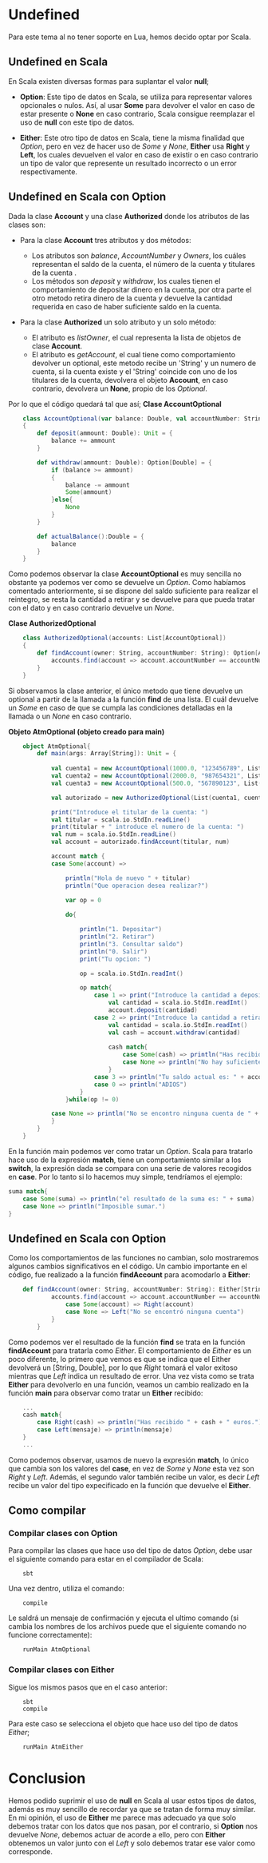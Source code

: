 # Undefined


Para este tema al no tener soporte en Lua, hemos decido optar por Scala.


## Undefined en Scala


En Scala existen diversas formas para suplantar el valor **null**;


- **Option**: Este tipo de datos en Scala, se utiliza para representar valores opcionales o nulos. Así, al usar **Some** para devolver el valor en caso de estar presente o **None** en caso contrario, Scala consigue reemplazar el uso de **null** con este tipo de datos.


- **Either**: Este otro tipo de datos en Scala, tiene la misma finalidad que *Option*, pero en vez de hacer uso de *Some* y *None*, **Either** usa **Right** y **Left**, los cuales devuelven el valor en caso de existir o en caso contrario un tipo de valor que represente un resultado incorrecto o un error respectivamente.


## Undefined en Scala con Option


Dada la clase **Account** y una clase **Authorized** donde los atributos de las clases son:


- Para la clase **Account** tres atributos y dos métodos:
    - Los atributos son *balance*, *AccountNumber* y *Owners*, los cuáles representan el saldo de la cuenta, el número de la cuenta y titulares de la cuenta .
    - Los métodos son *deposit* y *withdraw*, los cuales tienen el comportamiento de depositar dinero en la cuenta, por otra parte el otro metodo retira dinero de la cuenta y devuelve la cantidad requerida en caso de haber suficiente saldo en la cuenta.


- Para la clase **Authorized** un solo atributo y un solo método:
    - El atributo es *listOwner*, el cual representa la lista de objetos de clase **Account**.
    - El atributo es *getAccount*, el cual tiene como comportamiento devolver un optional, este metodo recibe un 'String' y un numero de cuenta, si la cuenta existe y el 'String' coincide con uno de los titulares de la cuenta, devolvera el objeto **Account**, en caso contrario, devolvera un **None**, propio de los *Optional*.


Por lo que el código quedará tal que así;
**Clase AccountOptional**
```Scala
    class AccountOptional(var balance: Double, val accountNumber: String, val owners: List[String])
    {
        def deposit(ammount: Double): Unit = {
            balance += ammount
        }

        def withdraw(ammount: Double): Option[Double] = {
            if (balance >= ammount)
            {
                balance -= ammount
                Some(ammount)
            }else{
                None
            }
        }

        def actualBalance():Double = {
            balance
        }
    }
```

Como podemos observar la clase **AccountOptional** es muy sencilla no obstante ya podemos ver como se devuelve un *Option*. Como habíamos comentado anteriormente, si se dispone del saldo suficiente para realizar el reintegro, se resta la cantidad a retirar y se devuelve para que pueda tratar con el dato y en caso contrario devuelve un *None*.


**Clase AuthorizedOptional**
```Scala
    class AuthorizedOptional(accounts: List[AccountOptional])
    {
        def findAccount(owner: String, accountNumber: String): Option[AccountOptional] = {
            accounts.find(account => account.accountNumber == accountNumber && account.owners.contains(owner))
        }
    }
```

Si observamos la clase anterior, el único metodo que tiene devuelve un optional a partir de la llamada a la función **find** de una lista. El cuál devuelve un *Some* en caso de que se cumpla las condiciones detalladas en la llamada o un *None* en caso contrario.

**Objeto AtmOptional (objeto creado para main)**
```Scala
    object AtmOptional{
        def main(args: Array[String]): Unit = {
        
            val cuenta1 = new AccountOptional(1000.0, "123456789", List("Juan Perez", "Maria Gomez"))
            val cuenta2 = new AccountOptional(2000.0, "987654321", List("Pedro Rodriguez"))
            val cuenta3 = new AccountOptional(500.0, "567890123", List("Juan Perez", "Ana Lopez"))

            val autorizado = new AuthorizedOptional(List(cuenta1, cuenta2, cuenta3))

            print("Introduce el titular de la cuenta: ")
            val titular = scala.io.StdIn.readLine()
            print(titular + " introduce el numero de la cuenta: ")
            val num = scala.io.StdIn.readLine()
            val account = autorizado.findAccount(titular, num)

            account match {
            case Some(account) => 

                println("Hola de nuevo " + titular)
                println("Que operacion desea realizar?")
                
                var op = 0

                do{

                    println("1. Depositar")
                    println("2. Retirar")
                    println("3. Consultar saldo")
                    println("0. Salir")
                    print("Tu opcion: ")

                    op = scala.io.StdIn.readInt()

                    op match{
                        case 1 => print("Introduce la cantidad a depositar: ")
                            val cantidad = scala.io.StdIn.readInt()
                            account.deposit(cantidad)
                        case 2 => print("Introduce la cantidad a retirar: ")
                            val cantidad = scala.io.StdIn.readInt()
                            val cash = account.withdraw(cantidad)
                            
                            cash match{
                                case Some(cash) => println("Has recibido " + cash + " euros.")
                                case None => println("No hay suficiente saldo.")
                            }
                        case 3 => println("Tu saldo actual es: " + account.balance)
                        case 0 => println("ADIOS")
                    }
                }while(op != 0)

            case None => println("No se encontro ninguna cuenta de " + titular)
            }
        }
    }
```

En la función main podemos ver como tratar un *Option*. Scala para tratarlo hace uso de la expresión **match**, tiene un comportamiento similar a los **switch**, la expresión dada se compara con una serie de valores recogidos en **case**. Por lo tanto si lo hacemos muy simple, tendríamos el ejemplo:
```Scala
suma match{
    case Some(suma) => println("el resultado de la suma es: " + suma)
    case None => println("Imposible sumar.")
}
```

## Undefined en Scala con Option


Como los comportamientos de las funciones no cambian, solo mostraremos algunos cambios significativos en el código. Un cambio importante en el código, fue realizado a la función **findAccount** para acomodarlo a **Either**:

```Scala
    def findAccount(owner: String, accountNumber: String): Either[String, AccountEither] = {
            accounts.find(account => account.accountNumber == accountNumber && account.owners.contains(owner)) match {
                case Some(account) => Right(account)
                case None => Left("No se encontró ninguna cuenta")
            }
        }
```

Como podemos ver el resultado de la función **find** se trata en la función **findAccount** para tratarla como *Either*. El comportamiento de *Either* es un poco diferente, lo primero que vemos es que se indica que el Either devolverá un [String, Double], por lo que *Right* tomará el valor exitoso mientras que *Left* indica un resultado de error. Una vez vista como se trata **Either** para devolverlo en una función, veamos un cambio realizado en la función **main** para observar como tratar un **Either** recibido:

```Scala
    ...
    cash match{
        case Right(cash) => println("Has recibido " + cash + " euros.")
        case Left(mensaje) => println(mensaje)
    }  
    ...
```
Como podemos observar, usamos de nuevo la expresión **match**, lo único que cambia son los valores del **case**, en vez de *Some* y *None* esta vez son *Right* y *Left*. Además, el segundo valor también recibe un valor, es decir *Left* recibe un valor del tipo expecificado en la función que devuelve el **Either**.

## Como compilar

### Compilar clases con Option
Para compilar las clases que hace uso del tipo de datos *Option*, debe usar el siguiente comando para estar en el compilador de Scala:
```
    sbt
```

Una vez dentro, utiliza el comando:

```
    compile
```

Le saldrá un mensaje de confirmación y ejecuta el ultimo comando (si cambia los nombres de los archivos puede que el siguiente comando no funcione correctamente):

```
    runMain AtmOptional
```

### Compilar clases con Either

Sigue los mismos pasos que en el caso anterior:
```
    sbt
    compile
```

Para este caso se selecciona el objeto que hace uso del tipo de datos *Either*;

```
    runMain AtmEither
```

# Conclusion
Hemos podido suprimir el uso de **null** en Scala al usar estos tipos de datos, además es muy sencillo de recordar ya que se tratan de forma muy similar. En mi opinión, el uso de **Either** me parece mas adecuado ya que solo debemos tratar con los datos que nos pasan, por el contrario, si **Option** nos devuelve *None*, debemos actuar de acorde a ello, pero con **Either** obtenemos un valor junto con el *Left* y solo debemos tratar ese valor como corresponde.